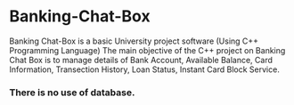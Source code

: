 # Banking-Chat-Box
Banking Chat-Box is a basic University project software (Using C++ Programming Language)
The main objective of the C++ project on Banking Chat Box is to manage details of Bank Account, Available Balance, Card Information, Transection History, Loan Status, Instant Card Block Service.

### There is no use of database.
